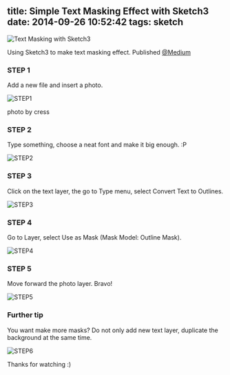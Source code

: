title: Simple Text Masking Effect with Sketch3
date: 2014-09-26 10:52:42
tags: sketch
---
![Text Masking with Sketch3](http://duran.qiniudn.com/media/sirmione.png)

Using Sketch3 to make text masking effect. Published [@Medium](https://medium.com/@cress/simple-text-masking-effect-with-sketch3-33c8b4aebccd)
<!-- more -->
### STEP 1

Add a new file and insert a photo.

![STEP1](http://duran.qiniudn.com/media/masking01.png)

photo by cress

### STEP 2

Type something, choose a neat font and make it big enough. :P

![STEP2](http://duran.qiniudn.com/media/masking02.png)

### STEP 3

Click on the text layer, the go to Type menu, select Convert Text to Outlines.

![STEP3](http://duran.qiniudn.com/media/masking03.png)

### STEP 4

Go to Layer, select Use as Mask (Mask Model: Outline Mask).

![STEP4](http://duran.qiniudn.com/media/masking04.png)

### STEP 5

Move forward the photo layer. Bravo!

![STEP5](http://duran.qiniudn.com/media/masking05.png)

### Further tip

You want make more masks? Do not only add new text layer, duplicate the background at the same time.

![STEP6](http://duran.qiniudn.com/media/masking06.png)

Thanks for watching :)